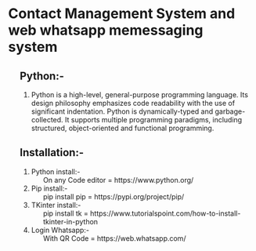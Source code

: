 # Contact Management System and web whatsapp memessaging system



<ul><h2>Python:-</h2>
<ol>
<li>Python is a high-level, general-purpose programming language. Its design philosophy emphasizes code readability with the use of significant indentation. Python is dynamically-typed and garbage-collected. It supports multiple programming paradigms, including structured, object-oriented and functional programming.</li>
</ol>
 </ul>
 
 
 <ul><h2>Installation:-</h2>
<ol>
<li>Python install:-<ul>On any Code editor = https://www.python.org/</ul></li>
<li>Pip install:-<ul>pip install pip = https://pypi.org/project/pip/</ul></li>
<li>TKinter install:-<ul>pip install tk = https://www.tutorialspoint.com/how-to-install-tkinter-in-python</ul></li>
<li>Login Whatsapp:-<ul>With QR Code = https://web.whatsapp.com/</ul></li>
</ol>
 </ul>
 
 
